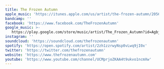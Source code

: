 ```yaml
---
title: The Frozen Autumn
apple_music: 'https://itunes.apple.com/us/artist/the-frozen-autumn/205669624'
bandcamp: ''
facebook: 'https://www.facebook.com/TheFrozenAutumn'
google_music: >-
   https://play.google.com/store/music/artist/The_Frozen_Autumn?id=Agbjclilsvryg7yumxok3awkfnq
instagram: ''
soundcloud: 'https://soundcloud.com/thefrozenautumn'
spotify: 'https://open.spotify.com/artist/2zh1zzrwyNsp0vLwq9jI0x'
twitter: 'https://twitter.com/thefrozenautumn'
website: 'https://www.thefrozenautumn.com'
youtube: 'https://www.youtube.com/channel/UCMprjoZKAA4t9ukvo1ncmXw'
---
```

